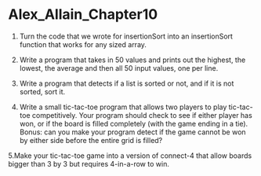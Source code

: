 # Alex_Allain_Chapter10

1. Turn the code that we wrote for insertionSort into an insertionSort function that works for any
sized array.

2. Write a program that takes in 50 values and prints out the highest, the lowest, the average and
then all 50 input values, one per line.

3. Write a program that detects if a list is sorted or not, and if it is not sorted, sort it.

4. Write a small tic-tac-toe program that allows two players to play tic-tac-toe competitively. Your
program should check to see if either player has won, or if the board is filled completely (with
the game ending in a tie). Bonus: can you make your program detect if the game cannot be won
by either side before the entire grid is filled?

5.Make your tic-tac-toe game into a version of connect-4 that allow boards bigger than 3 by 3 but
requires 4-in-a-row to win.
